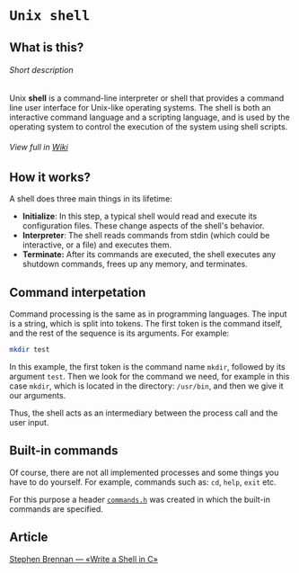 # `Unix shell`

## What is this?
###### Short description
Unix **shell** is a command-line interpreter or shell that provides a command line user interface for Unix-like operating systems. The shell is both an interactive command language and a scripting language, and is used by the operating system to control the execution of the system using shell scripts.
###### View full in [Wiki](https://en.wikipedia.org/wiki/Unix_shell)

## How it works?
A shell does three main things in its lifetime:
- **Initialize**: In this step, a typical shell would read and execute its configuration files. These change aspects of the shell's behavior.
- **Interpreter**: The shell reads commands from stdin (which could be interactive, or a file) and executes them.
- **Terminate:** After its commands are executed, the shell executes any shutdown commands, frees up any memory, and terminates.

## Command interpetation
Command processing is the same as in programming languages. The input is a string, which is split into tokens. The first token is the command itself, and the rest of the sequence is its arguments. For example:
```bash
mkdir test
```
In this example, the first token is the command name `mkdir`, followed by its argument `test`. Then we look for the command we need, for example in this case `mkdir`, which is located in the directory: `/usr/bin`, and then we give it our arguments.

Thus, the shell acts as an intermediary between the process call and the user input.

## Built-in commands
Of course, there are not all implemented processes and some things you have to do yourself. For example, commands such as: `cd`, `help`, `exit` etc.

For this purpose a header [`commands.h`](./src/commands.h) was created in which the built-in commands are specified.

## Article
[Stephen Brennan — «Write a Shell in C»](https://brennan.io/2015/01/16/write-a-shell-in-c/)
